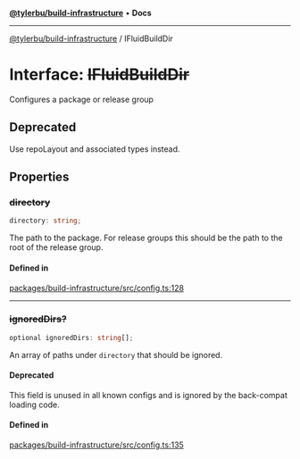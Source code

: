 [**@tylerbu/build-infrastructure**](../README.md) • **Docs**

***

[@tylerbu/build-infrastructure](../README.md) / IFluidBuildDir

# Interface: ~~IFluidBuildDir~~

Configures a package or release group

## Deprecated

Use repoLayout and associated types instead.

## Properties

### ~~directory~~

```ts
directory: string;
```

The path to the package. For release groups this should be the path to the root of the release group.

#### Defined in

[packages/build-infrastructure/src/config.ts:128](https://github.com/microsoft/FluidFramework/blob/main/build-tools/packages/build-infrastructure/src/config.ts#L128)

***

### ~~ignoredDirs?~~

```ts
optional ignoredDirs: string[];
```

An array of paths under `directory` that should be ignored.

#### Deprecated

This field is unused in all known configs and is ignored by the back-compat loading code.

#### Defined in

[packages/build-infrastructure/src/config.ts:135](https://github.com/microsoft/FluidFramework/blob/main/build-tools/packages/build-infrastructure/src/config.ts#L135)
